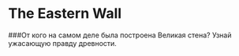# The Eastern Wall 
 
###От кого на самом деле была построена Великая стена? Узнай ужасающую правду древности.

